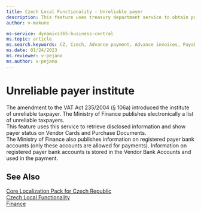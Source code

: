 ```yaml
---
title: Czech Local Functionality - Unreliable payer
description: This feature uses treasury department service to obtain published information and indicate payer status on vendor cards and purchase documents.
author: v-makune

ms-service: dynamics365-business-central
ms.topic: article
ms.search.keywords: CZ, Czech, Advance payment, Advance invoices, Payables, Finance,  Cash, EET, Cash Desk
ms.date: 01/24/2023
ms.reviewer: v-pejano
ms.author: v-pejano
---
```



# Unreliable payer institute  

The amendment to the VAT Act 235/2004 (§ 106a) introduced the institute of unreliable taxpayer. The Ministry of Finance publishes electronically a list of unreliable taxpayers.  
This feature uses this service to retrieve disclosed information and show payer status on Vendor Cards and Purchase Documents.  
The Ministry of Finance also publishes information on registered payer bank accounts (only these accounts are allowed for payments). Information on registered payer bank accounts is stored in the Vendor Bank Accounts and used in the payment.

## See Also

[Core Localization Pack for Czech Republic](ui-extensions-core-localization-pack-cz.md)  
[Czech Local Functionality](czech-local-functionality.md)  
[Finance](../../finance.md)  
